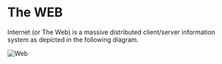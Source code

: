 <html>
<head>
<title>0x10. Python - Network #0</title>
<h1>The WEB</h1>
<p>Internet (or The Web) is a massive distributed client/server information system as depicted in the following diagram.</p>
<img src="https://www3.ntu.edu.sg/home/ehchua/programming/webprogramming/images/TheWeb.png" alt="Web">

</head>
</html>